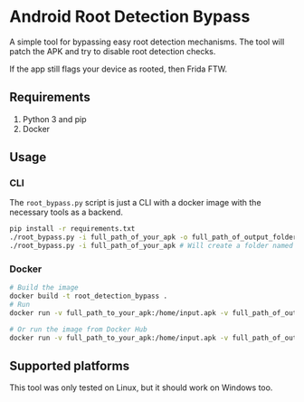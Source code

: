 # Android Root Detection Bypass

A simple tool for bypassing easy root detection mechanisms. The tool will patch the APK and try to disable root detection checks.

If the app still flags your device as rooted, then Frida FTW.

## Requirements

1. Python 3 and pip
2. Docker

## Usage

### CLI

The `root_bypass.py` script is just a CLI with a docker image with the necessary tools as a backend.

```sh
pip install -r requirements.txt
./root_bypass.py -i full_path_of_your_apk -o full_path_of_output_folder # Will generate an APK with the name generated.apk in output_folder
./root_bypass.py -i full_path_of_your_apk # Will create a folder named output with the generated APK in it
```

### Docker

```bash
# Build the image
docker build -t root_detection_bypass .
# Run 
docker run -v full_path_to_your_apk:/home/input.apk -v full_path_of_output_folder:/app/output/ aymanrb/root_detection_bypass

# Or run the image from Docker Hub
docker run -v full_path_to_your_apk:/home/input.apk -v full_path_of_output_folder:/app/output/ aymanrb/root_detection_bypass
```

## Supported platforms

This tool was only tested on Linux, but it should work on Windows too.
